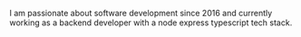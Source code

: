 <p class="about__head">
I am passionate about software development since 2016 and currently working as a backend developer with a node express typescript tech stack. 
</p>

